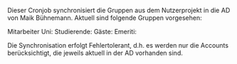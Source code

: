 Dieser Cronjob synchronisiert die Gruppen aus dem Nutzerprojekt in die AD von
Maik Bühnemann. Aktuell sind folgende Gruppen vorgesehen:

Mitarbeiter Uni:
Studierende: 
Gäste:
Emeriti:

Die Synchronisation erfolgt Fehlertolerant, d.h. es werden nur die Accounts
berücksichtigt, die jeweils aktuell in der AD vorhanden sind. 
